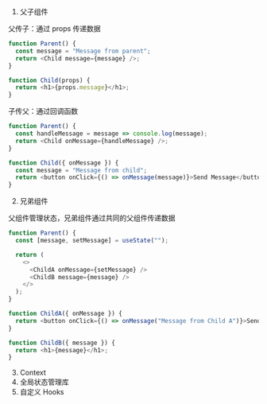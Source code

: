 1. 父子组件

父传子：通过 props 传递数据

```JavaScript
function Parent() {
  const message = "Message from parent";
  return <Child message={message} />;
}

function Child(props) {
  return <h1>{props.message}</h1>;
}
```

子传父：通过回调函数

```JavaScript
function Parent() {
  const handleMessage = message => console.log(message);
  return <Child onMessage={handleMessage} />;
}

function Child({ onMessage }) {
  const message = "Message from child";
  return <button onClick={() => onMessage(message)}>Send Message</button>;
}
```

2. 兄弟组件

父组件管理状态，兄弟组件通过共同的父组件传递数据

```JavaScript
function Parent() {
  const [message, setMessage] = useState("");

  return (
    <>
      <ChildA onMessage={setMessage} />
      <ChildB message={message} />
    </>
  );
}

function ChildA({ onMessage }) {
  return <button onClick={() => onMessage("Message from Child A")}>Send Message</button>;
}

function ChildB({ message }) {
  return <h1>{message}</h1>;
}
```

3. Context
4. 全局状态管理库
5. 自定义 Hooks

